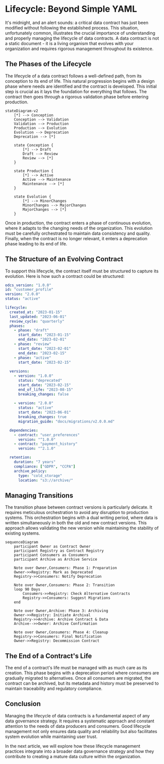 # Lifecycle: Beyond Simple YAML

It's midnight, and an alert sounds: a critical data contract has just been modified without following the established process. This situation, unfortunately common, illustrates the crucial importance of understanding and properly managing the lifecycle of data contracts. A data contract is not a static document - it is a living organism that evolves with your organization and requires rigorous management throughout its existence.

## The Phases of the Lifecycle

The lifecycle of a data contract follows a well-defined path, from its conception to its end of life. This natural progression begins with a design phase where needs are identified and the contract is developed. This initial step is crucial as it lays the foundation for everything that follows. The contract then goes through a rigorous validation phase before entering production.

```mermaid
stateDiagram-v2
    [*] --> Conception
    Conception --> Validation
    Validation --> Production
    Production --> Evolution
    Evolution --> Deprecation
    Deprecation --> [*]

    state Conception {
        [*] --> Draft
        Draft --> Review
        Review --> [*]
    }

    state Production {
        [*] --> Active
        Active --> Maintenance
        Maintenance --> [*]
    }

    state Evolution {
        [*] --> MinorChanges
        MinorChanges --> MajorChanges
        MajorChanges --> [*]
    }
```

Once in production, the contract enters a phase of continuous evolution, where it adapts to the changing needs of the organization. This evolution must be carefully orchestrated to maintain data consistency and quality. Finally, when the contract is no longer relevant, it enters a deprecation phase leading to its end of life.

## The Structure of an Evolving Contract

To support this lifecycle, the contract itself must be structured to capture its evolution. Here is how such a contract could be structured:

```yaml
odcs_version: "1.0.0"
id: "customer_profile"
version: "2.0.0"
status: "active"

lifecycle:
  created_at: "2023-01-15"
  last_updated: "2023-06-01"
  review_cycle: "quarterly"
  phases:
    - phase: "draft"
      start_date: "2023-01-15"
      end_date: "2023-02-01"
    - phase: "review"
      start_date: "2023-02-01"
      end_date: "2023-02-15"
    - phase: "active"
      start_date: "2023-02-15"
      
  versions:
    - version: "1.0.0"
      status: "deprecated"
      start_date: "2023-02-15"
      end_of_life: "2023-08-15"
      breaking_changes: false
      
    - version: "2.0.0"
      status: "active"
      start_date: "2023-06-01"
      breaking_changes: true
      migration_guide: "docs/migrations/v2.0.0.md"

  dependencies:
    - contract: "user_preferences"
      version: "^1.0.0"
    - contract: "payment_history"
      version: "^2.1.0"

  retention:
    duration: "7 years"
    compliance: ["GDPR", "CCPA"]
    archive_policy:
      type: "cold_storage"
      location: "s3://archive/"
```

## Managing Transitions

The transition phase between contract versions is particularly delicate. It requires meticulous orchestration to avoid any disruption to production systems. This orchestration begins with a dual writing period, where data is written simultaneously in both the old and new contract versions. This approach allows validating the new version while maintaining the stability of existing systems.

```mermaid
sequenceDiagram
    participant Owner as Contract Owner
    participant Registry as Contract Registry
    participant Consumers as Consumers
    participant Archive as Archive Service

    Note over Owner,Consumers: Phase 1: Preparation
    Owner->>Registry: Mark as Deprecated
    Registry->>Consumers: Notify Deprecation
    
    Note over Owner,Consumers: Phase 2: Transition
    loop 90 Days
        Consumers->>Registry: Check Alternative Contracts
        Registry->>Consumers: Suggest Migrations
    end
    
    Note over Owner,Archive: Phase 3: Archiving
    Owner->>Registry: Initiate Archival
    Registry->>Archive: Archive Contract & Data
    Archive-->>Owner: Archive Confirmation
    
    Note over Owner,Consumers: Phase 4: Cleanup
    Registry->>Consumers: Final Notification
    Owner->>Registry: Decommission Contract
```

## The End of a Contract's Life

The end of a contract's life must be managed with as much care as its creation. This phase begins with a deprecation period where consumers are gradually migrated to alternatives. Once all consumers are migrated, the contract can be archived, but its metadata and history must be preserved to maintain traceability and regulatory compliance.

## Conclusion

Managing the lifecycle of data contracts is a fundamental aspect of any data governance strategy. It requires a systematic approach and constant attention to the needs of data producers and consumers. Good lifecycle management not only ensures data quality and reliability but also facilitates system evolution while maintaining user trust.

In the next article, we will explore how these lifecycle management practices integrate into a broader data governance strategy and how they contribute to creating a mature data culture within the organization. 